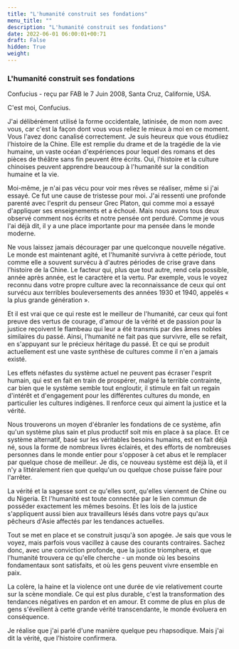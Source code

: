 ```yaml
---
title: "L'humanité construit ses fondations"
menu_title: ""
description: "L'humanité construit ses fondations"
date: 2022-06-01 06:00:01+00:71
draft: False
hidden: True
weight:
---
```

### L'humanité construit ses fondations

Confucius - reçu par FAB le 7 Juin 2008, Santa Cruz, Californie, USA.

C'est moi, Confucius.

J'ai délibérément utilisé la forme occidentale, latinisée, de mon nom avec vous, car c'est la façon dont vous vous reliez le mieux à moi en ce moment. Vous l'avez donc canalisé correctement.
Je suis heureux que vous étudiiez l'histoire de la Chine. Elle est remplie du drame et de la tragédie de la vie humaine, un vaste océan d'expériences pour lequel des romans et des pièces de théâtre sans fin peuvent être écrits. Oui, l'histoire et la culture chinoises peuvent apprendre beaucoup à l'humanité sur la condition humaine et la vie.

Moi-même, je n'ai pas vécu pour voir mes rêves se réaliser, même si j'ai essayé. Ce fut une cause de tristesse pour moi. J'ai ressenti une profonde parenté avec l'esprit du penseur Grec Platon, qui comme moi a essayé d'appliquer ses enseignements et a échoué. Mais nous avons tous deux observé comment nos écrits et notre pensée ont perduré.
Comme je vous l'ai déjà dit, il y a une place importante pour ma pensée dans le monde moderne.

Ne vous laissez jamais décourager par une quelconque nouvelle négative. Le monde est maintenant agité, et l'humanité survivra à cette période, tout comme elle a souvent survécu à d'autres périodes de crise grave dans l'histoire de la Chine. Le facteur qui, plus que tout autre, rend cela possible, année après année, est le caractère et la vertu. Par exemple, vous le voyez reconnu dans votre propre culture avec la reconnaissance de ceux qui ont survécu aux terribles bouleversements des années 1930 et 1940, appelés « la plus grande génération ».

Et il est vrai que ce qui reste est le meilleur de l'humanité, car ceux qui font preuve des vertus de courage, d'amour de la vérité et de passion pour la justice reçoivent le flambeau qui leur a été transmis par des âmes nobles similaires du passé. Ainsi, l'humanité ne fait pas que survivre, elle se refait, en s'appuyant sur le précieux héritage du passé. Et ce qui se produit actuellement est une vaste synthèse de cultures comme il n'en a jamais existé.

Les effets néfastes du système actuel ne peuvent pas écraser l'esprit humain, qui est en fait en train de prospérer, malgré la terrible contrainte, car bien que le système semble tout engloutir, il stimule en fait un regain d'intérêt et d'engagement pour les différentes cultures du monde, en particulier les cultures indigènes. Il renforce ceux qui aiment la justice et la vérité.

Nous trouverons un moyen d'ébranler les fondations de ce système, afin qu'un système plus sain et plus productif soit mis en place à sa place. Et ce système alternatif, basé sur les véritables besoins humains, est en fait déjà né, sous la forme de nombreux livres éclairés, et des efforts de nombreuses personnes dans le monde entier pour s'opposer à cet abus et le remplacer par quelque chose de meilleur. Je dis, ce nouveau système est déjà là, et il n'y a littéralement rien que quelqu'un ou quelque chose puisse faire pour l'arrêter.

La vérité et la sagesse sont ce qu'elles sont, qu'elles viennent de Chine ou du Nigeria. Et l'humanité est toute connectée par le lien commun de posséder exactement les mêmes besoins. Et les lois de la justice s'appliquent aussi bien aux travailleurs lésés dans votre pays qu'aux pêcheurs d'Asie affectés par les tendances actuelles.

Tout se met en place et se construit jusqu'à son apogée. Je sais que vous le voyez, mais parfois vous vacillez à cause des courants contraires. Sachez donc, avec une conviction profonde, que la justice triomphera, et que l'humanité trouvera ce qu'elle cherche - un monde où les besoins fondamentaux sont satisfaits, et où les gens peuvent vivre ensemble en paix.

La colère, la haine et la violence ont une durée de vie relativement courte sur la scène mondiale. Ce qui est plus durable, c'est la transformation des tendances négatives en pardon et en amour. Et comme de plus en plus de gens s'éveillent à cette grande vérité transcendante, le monde évoluera en conséquence.

Je réalise que j'ai parlé d'une manière quelque peu rhapsodique. Mais j'ai dit la vérité, que l'histoire confirmera.

